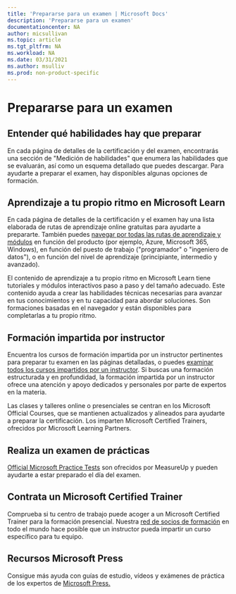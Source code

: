 ```yaml
---
title: 'Prepararse para un examen | Microsoft Docs'
description: 'Prepararse para un examen' 
documentationcenter: NA 
author: micsullivan
ms.topic: article
ms.tgt_pltfrm: NA
ms.workload: NA
ms.date: 03/31/2021
ms.author: msulliv
ms.prod: non-product-specific
---
```

# Prepararse para un examen

## Entender qué habilidades hay que preparar

En cada página de detalles de la certificación y del examen, encontrarás una sección de "Medición de habilidades" que enumera las habilidades que se evaluarán, así como un esquema detallado que puedes descargar. Para ayudarte a preparar el examen, hay disponibles algunas opciones de formación.

## Aprendizaje a tu propio ritmo en Microsoft Learn

En cada página de detalles de la certificación y el examen hay una lista elaborada de rutas de aprendizaje online gratuitas para ayudarte a prepararte. También puedes [navegar por todas las rutas de aprendizaje y módulos](/learn/browse/) en función del producto (por ejemplo, Azure, Microsoft 365, Windows), en función del puesto de trabajo ("programador" o "ingeniero de datos"), o en función del nivel de aprendizaje (principiante, intermedio y avanzado).

El contenido de aprendizaje a tu propio ritmo en Microsoft Learn tiene tutoriales y módulos interactivos paso a paso y del tamaño adecuado. Este contenido ayuda a crear las habilidades técnicas necesarias para avanzar en tus conocimientos y en tu capacidad para abordar soluciones. Son formaciones basadas en el navegador y están disponibles para completarlas a tu propio ritmo.

## Formación impartida por instructor

Encuentra los cursos de formación impartida por un instructor pertinentes para preparar tu examen en las páginas detalladas, o puedes [examinar todos los cursos impartidos por un instructor](/learn/certifications/courses/browse/). Si buscas una formación estructurada y en profundidad, la formación impartida por un instructor ofrece una atención y apoyo dedicados y personales por parte de expertos en la materia.

Las clases y talleres online o presenciales se centran en los Microsoft Official Courses, que se mantienen actualizados y alineados para ayudarte a preparar la certificación. Los imparten Microsoft Certified Trainers, ofrecidos por Microsoft Learning Partners.

## Realiza un examen de prácticas

[Official Microsoft Practice Tests](https://aka.ms/practicetests) son ofrecidos por MeasureUp y pueden ayudarte a estar preparado el día del examen.

## Contrata un Microsoft Certified Trainer

Comprueba si tu centro de trabajo puede acoger a un Microsoft Certified Trainer para la formación presencial. Nuestra [red de socios de formación](/learn/certifications/partners) en todo el mundo hace posible que un instructor pueda impartir un curso específico para tu equipo.

## Recursos Microsoft Press

Consigue más ayuda con guías de estudio, vídeos y exámenes de práctica de los expertos de [Microsoft Press.](https://www.microsoftpressstore.com/)